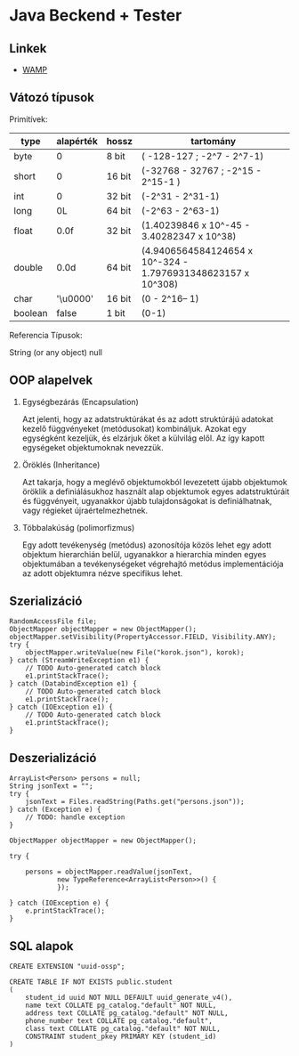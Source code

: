 # Java Beckend + Tester

## Linkek
- [WAMP](https://bitnami.com/stack/wamp/installer)

## Vátozó típusok

Primitívek:

|type|alapérték|hossz|tartomány|
|----|---|----|----|
|byte                    |0               |8  bit |( -128-127 ; -2^7 - 2^7-1)|
|short                    |0               |16 bit |(-32768 - 32767 ; -2^15 - 2^15-1 )|
|int                    |0               |32 bit |(-2^31 - 2^31-1)|
|long                    |0L              |64 bit |(-2^63 - 2^63-1)|
|float                    |0.0f            |32 bit |(1.40239846 x 10^-45 - 3.40282347 x 10^38)|
|double                    |0.0d            |64 bit |(4.9406564584124654 x 10^-324 - 1.7976931348623157 x 10^308)|
|char                    |'\u0000'        |16 bit |(0 - 2^16– 1)|
|boolean                |false           |1  bit |(0-1)|

Referencia Típusok:

String (or any object)   null

## OOP alapelvek

1. Egységbezárás (Encapsulation)

    Azt jelenti, hogy az adatstruktúrákat és az adott struktúrájú adatokat kezelő függvényeket (metódusokat) kombináljuk. Azokat egy egységként kezeljük, és elzárjuk őket a külvilág elől. Az így kapott egységeket objektumoknak nevezzük.

2. Öröklés (Inheritance)

    Azt takarja, hogy a meglévő objektumokból levezetett újabb objektumok öröklik a definiálásukhoz használt alap objektumok egyes adatstruktúráit és függvényeit, ugyanakkor újabb tulajdonságokat is definiálhatnak, vagy régieket újraértelmezhetnek.

3. Többalakúság (polimorfizmus)

    Egy adott tevékenység (metódus) azonosítója közös lehet egy adott objektum hierarchián belül, ugyanakkor a hierarchia minden egyes objektumában a tevékenységeket végrehajtó metódus implementációja az adott objektumra nézve specifikus lehet.

## Szerializáció
```
RandomAccessFile file;
ObjectMapper objectMapper = new ObjectMapper();
objectMapper.setVisibility(PropertyAccessor.FIELD, Visibility.ANY);
try {
    objectMapper.writeValue(new File("korok.json"), korok);
} catch (StreamWriteException e1) {
    // TODO Auto-generated catch block
    e1.printStackTrace();
} catch (DatabindException e1) {
    // TODO Auto-generated catch block
    e1.printStackTrace();
} catch (IOException e1) {
    // TODO Auto-generated catch block
    e1.printStackTrace();
}
```
## Deszerializáció
```
ArrayList<Person> persons = null;
String jsonText = "";
try {
    jsonText = Files.readString(Paths.get("persons.json"));
} catch (Exception e) {
    // TODO: handle exception
}

ObjectMapper objectMapper = new ObjectMapper();

try {

    persons = objectMapper.readValue(jsonText,
            new TypeReference<ArrayList<Person>>() {
            });

} catch (IOException e) {
    e.printStackTrace();
}
```

## SQL alapok

```
CREATE EXTENSION "uuid-ossp";

CREATE TABLE IF NOT EXISTS public.student
(
    student_id uuid NOT NULL DEFAULT uuid_generate_v4(),
    name text COLLATE pg_catalog."default" NOT NULL,
    address text COLLATE pg_catalog."default" NOT NULL,
    phone_number text COLLATE pg_catalog."default",
    class text COLLATE pg_catalog."default" NOT NULL,
    CONSTRAINT student_pkey PRIMARY KEY (student_id)
)
```
